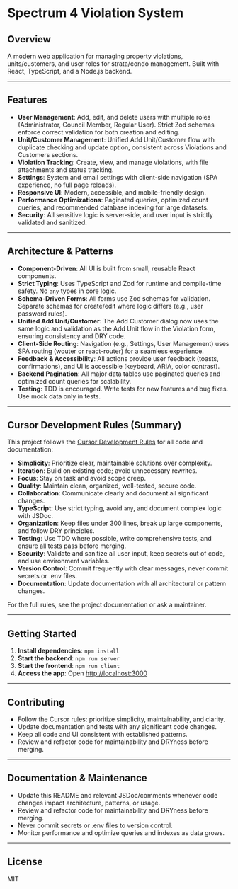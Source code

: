 # Spectrum 4 Violation System

## Overview
A modern web application for managing property violations, units/customers, and user roles for strata/condo management. Built with React, TypeScript, and a Node.js backend.

---

## Features
- **User Management**: Add, edit, and delete users with multiple roles (Administrator, Council Member, Regular User). Strict Zod schemas enforce correct validation for both creation and editing.
- **Unit/Customer Management**: Unified Add Unit/Customer flow with duplicate checking and update option, consistent across Violations and Customers sections.
- **Violation Tracking**: Create, view, and manage violations, with file attachments and status tracking.
- **Settings**: System and email settings with client-side navigation (SPA experience, no full page reloads).
- **Responsive UI**: Modern, accessible, and mobile-friendly design.
- **Performance Optimizations**: Paginated queries, optimized count queries, and recommended database indexing for large datasets.
- **Security**: All sensitive logic is server-side, and user input is strictly validated and sanitized.

---

## Architecture & Patterns
- **Component-Driven**: All UI is built from small, reusable React components.
- **Strict Typing**: Uses TypeScript and Zod for runtime and compile-time safety. No `any` types in core logic.
- **Schema-Driven Forms**: All forms use Zod schemas for validation. Separate schemas for create/edit where logic differs (e.g., user password rules).
- **Unified Add Unit/Customer**: The Add Customer dialog now uses the same logic and validation as the Add Unit flow in the Violation form, ensuring consistency and DRY code.
- **Client-Side Routing**: Navigation (e.g., Settings, User Management) uses SPA routing (wouter or react-router) for a seamless experience.
- **Feedback & Accessibility**: All actions provide user feedback (toasts, confirmations), and UI is accessible (keyboard, ARIA, color contrast).
- **Backend Pagination**: All major data tables use paginated queries and optimized count queries for scalability.
- **Testing**: TDD is encouraged. Write tests for new features and bug fixes. Use mock data only in tests.

---

## Cursor Development Rules (Summary)
This project follows the [Cursor Development Rules](#) for all code and documentation:
- **Simplicity**: Prioritize clear, maintainable solutions over complexity.
- **Iteration**: Build on existing code; avoid unnecessary rewrites.
- **Focus**: Stay on task and avoid scope creep.
- **Quality**: Maintain clean, organized, well-tested, secure code.
- **Collaboration**: Communicate clearly and document all significant changes.
- **TypeScript**: Use strict typing, avoid `any`, and document complex logic with JSDoc.
- **Organization**: Keep files under 300 lines, break up large components, and follow DRY principles.
- **Testing**: Use TDD where possible, write comprehensive tests, and ensure all tests pass before merging.
- **Security**: Validate and sanitize all user input, keep secrets out of code, and use environment variables.
- **Version Control**: Commit frequently with clear messages, never commit secrets or .env files.
- **Documentation**: Update documentation with all architectural or pattern changes.

For the full rules, see the project documentation or ask a maintainer.

---

## Getting Started
1. **Install dependencies**: `npm install`
2. **Start the backend**: `npm run server`
3. **Start the frontend**: `npm run client`
4. **Access the app**: Open [http://localhost:3000](http://localhost:3000)

---

## Contributing
- Follow the Cursor rules: prioritize simplicity, maintainability, and clarity.
- Update documentation and tests with any significant code changes.
- Keep all code and UI consistent with established patterns.
- Review and refactor code for maintainability and DRYness before merging.

---

## Documentation & Maintenance
- Update this README and relevant JSDoc/comments whenever code changes impact architecture, patterns, or usage.
- Review and refactor code for maintainability and DRYness before merging.
- Never commit secrets or .env files to version control.
- Monitor performance and optimize queries and indexes as data grows.

---

## License
MIT 